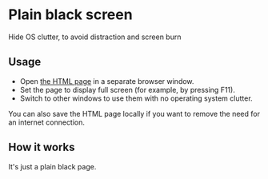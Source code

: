 # Plain black screen
Hide OS clutter, to avoid distraction and screen burn

## Usage
- Open [the HTML page](https://trichoplax.github.io/plain-black-screen) in a separate browser window.
- Set the page to display full screen (for example, by pressing F11).
- Switch to other windows to use them with no operating system clutter.

You can also save the HTML page locally if you want to remove the need for an internet connection.

## How it works
It's just a plain black page.
